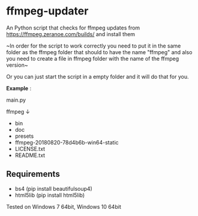 # ffmpeg-updater
An Python script that checks for ffmpeg updates from https://ffmpeg.zeranoe.com/builds/ and install them

~In order for the script to work correctly you need to put it in the same folder as the ffmpeg folder that should to have the name "ffmpeg" and also you need to create a file in ffmpeg folder with the name of the ffmpeg version~

Or you can just start the script in a empty folder and it will do that for you.

**Example** : 

main.py

ffmpeg ↓
* bin
* doc
* presets
* ffmpeg-20180820-78d4b6b-win64-static
* LICENSE.txt
* README.txt

## Requirements ##
* bs4 (pip install beautifulsoup4)
* html5lib (pip install html5lib)

Tested on Windows 7 64bit, Windows 10 64bit
